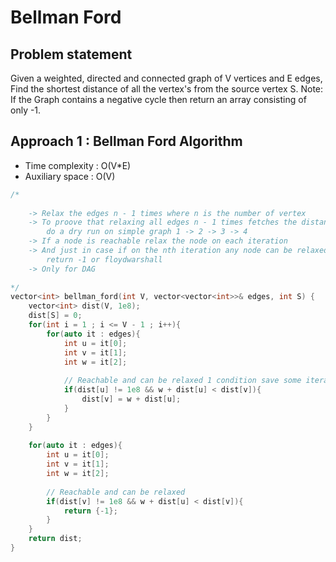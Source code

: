 # Bellman Ford

## Problem statement

Given a weighted, directed and connected graph of V vertices and E edges, Find the shortest distance of all the vertex's from the source vertex S.
Note: If the Graph contains a negative cycle then return an array consisting of only -1.

## Approach 1 : Bellman Ford Algorithm

- Time complexity : O(V\*E)  
- Auxiliary space : O(V)

```cpp
/*  
    
    -> Relax the edges n - 1 times where n is the number of vertex
    -> To proove that relaxing all edges n - 1 times fetches the distance vector in graph with negative edges
        do a dry run on simple graph 1 -> 2 -> 3 -> 4 
    -> If a node is reachable relax the node on each iteration
    -> And just in case if on the nth iteration any node can be relaxed than it means a negative cycle is present
        return -1 or floydwarshall
    -> Only for DAG
    
*/
vector<int> bellman_ford(int V, vector<vector<int>>& edges, int S) {
    vector<int> dist(V, 1e8);
    dist[S] = 0;
    for(int i = 1 ; i <= V - 1 ; i++){
        for(auto it : edges){
            int u = it[0];
            int v = it[1];
            int w = it[2];
            
            // Reachable and can be relaxed 1 condition save some iterations
            if(dist[u] != 1e8 && w + dist[u] < dist[v]){
                dist[v] = w + dist[u];
            }
        }
    }
    
    for(auto it : edges){
        int u = it[0];
        int v = it[1];
        int w = it[2];
        
        // Reachable and can be relaxed
        if(dist[v] != 1e8 && w + dist[u] < dist[v]){
            return {-1};
        }
    }
    return dist;
}
```